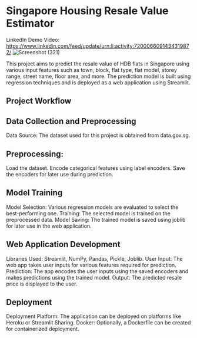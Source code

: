 # Singapore Housing Resale Value Estimator
LinkedIn Demo Video: https://www.linkedin.com/feed/update/urn:li:activity:7200066091434319872/
![Screenshot (321)](https://github.com/Lavan1999/Project-10_SingaporeResaleFlatPrediction/assets/152668558/5dc06a98-2249-4cf2-a26d-4efea0f0ddb4)

This project aims to predict the resale value of HDB flats in Singapore using various input features such as town, block, flat type, flat model, storey range, street name, floor area, and more. The prediction model is built using regression techniques and is deployed as a web application using Streamlit.

## Project Workflow
## Data Collection and Preprocessing
Data Source: The dataset used for this project is obtained from data.gov.sg.
## Preprocessing:
Load the dataset.
Encode categorical features using label encoders.
Save the encoders for later use during prediction.
## Model Training
Model Selection: Various regression models are evaluated to select the best-performing one.
Training: The selected model is trained on the preprocessed data.
Model Saving: The trained model is saved using joblib for later use in the web application.
## Web Application Development
Libraries Used: Streamlit, NumPy, Pandas, Pickle, Joblib.
User Input: The web app takes user inputs for various features required for prediction.
Prediction: The app encodes the user inputs using the saved encoders and makes predictions using the trained model.
Output: The predicted resale price is displayed to the user.
##  Deployment
Deployment Platform: The application can be deployed on platforms like Heroku or Streamlit Sharing.
Docker: Optionally, a Dockerfile can be created for containerized deployment.
